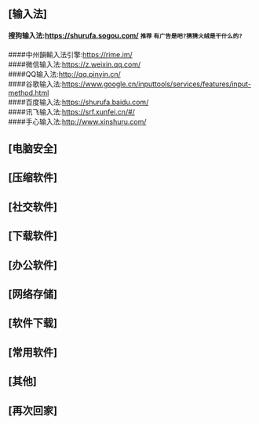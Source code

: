 



## **[输入法]**

 #### 搜狗输入法:https://shurufa.sogou.com/ `推荐` `有广告是吧?猜猜火绒是干什么的?`<br>
####中州韻輸入法引擎:https://rime.im/<br>
####微信输入法:https://z.weixin.qq.com/<br>
####QQ输入法:http://qq.pinyin.cn/<br>
####谷歌输入法:https://www.google.cn/inputtools/services/features/input-method.html<br>
####百度输入法:https://shurufa.baidu.com/<br>
####讯飞输入法:https://srf.xunfei.cn/#/<br>
####手心输入法:http://www.xinshuru.com/<br>


## **[电脑安全]**

## **[压缩软件]**

## **[社交软件]**

## **[下载软件]**

## **[办公软件]**

## **[网络存储]**

## **[软件下载]**

## **[常用软件]**

## **[其他]**

## **[再次回家]**
